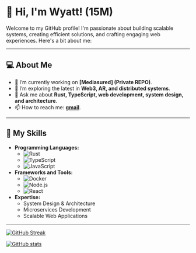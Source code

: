 # 👋 Hi, I'm Wyatt! (15M)

Welcome to my GitHub profile! I'm passionate about building scalable systems, creating efficient solutions, and crafting engaging web experiences. Here's a bit about me:

---

## 💻 About Me
- 🔭 I’m currently working on **[Mediasured] (Private REPO)**.
- 🌱 I’m exploring the latest in **Web3, AR, and distributed systems**.
- 💬 Ask me about **Rust, TypeScript, web development, system design, and architecture**.
- 📫 How to reach me: **[gmail](mailto:your-email@example.com)**.


---

## 🚀 My Skills
- **Programming Languages:** 
  - ![Rust](https://img.shields.io/badge/-Rust-000000?style=flat&logo=rust&logoColor=white)
  - ![TypeScript](https://img.shields.io/badge/-TypeScript-007ACC?style=flat&logo=typescript&logoColor=white)
  - ![JavaScript](https://img.shields.io/badge/-JavaScript-F7DF1E?style=flat&logo=javascript&logoColor=black)
- **Frameworks and Tools:**
  - ![Docker](https://img.shields.io/badge/-Docker-2496ED?style=flat&logo=docker&logoColor=white)
  - ![Node.js](https://img.shields.io/badge/-Node.js-339933?style=flat&logo=node.js&logoColor=white)
  - ![React](https://img.shields.io/badge/-React-61DAFB?style=flat&logo=react&logoColor=black)
- **Expertise:**
  - System Design & Architecture
  - Microservices Development
  - Scalable Web Applications
 ---
 [![GitHub Streak](https://streak-stats.demolab.com?user=wyattgill9&theme=dark)](https://git.io/streak-stats)

 [![GitHub stats](https://github-readme-stats.vercel.app/api?username=wyattgill9)](https://github.com/anuraghazra/github-readme-stats)
 
 
